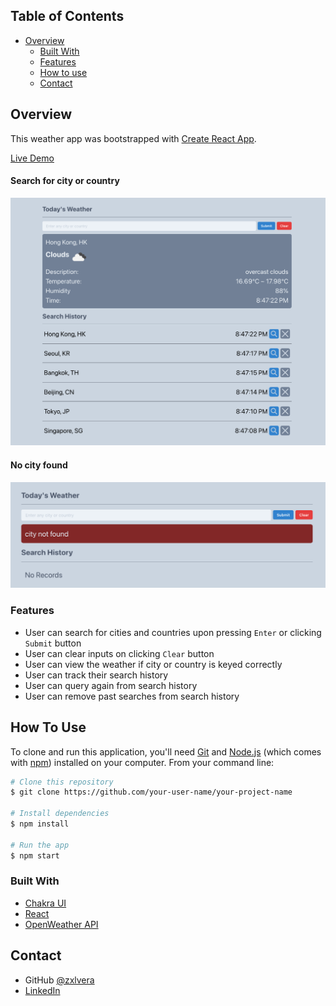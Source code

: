 <!-- TABLE OF CONTENTS -->
## Table of Contents

- [Overview](#overview)
  - [Built With](#built-with)
  - [Features](#features)
  - [How to use](#how-to-use)
  - [Contact](#contact)

## Overview

This weather app was bootstrapped with [Create React App](https://github.com/facebook/create-react-app).

[Live Demo](https://weather-app-01f6fb.netlify.app/)

#### Search for city or country
![](images/Screenshot_1.png)

#### No city found
![](images/Screenshot_2.png)

### Features
- User can search for cities and countries upon pressing `Enter` or clicking `Submit` button
- User can clear inputs on clicking `Clear` button
- User can view the weather if city or country is keyed correctly
- User can track their search history
- User can query again from search history
- User can remove past searches from search history

## How To Use

<!-- Example: -->
To clone and run this application, you'll need [Git](https://git-scm.com) and [Node.js](https://nodejs.org/en/download/) (which comes with [npm](http://npmjs.com)) installed on your computer. From your command line:

```bash
# Clone this repository
$ git clone https://github.com/your-user-name/your-project-name

# Install dependencies
$ npm install

# Run the app
$ npm start
```

### Built With
- [Chakra UI](https://chakra-ui.com/)
- [React](https://reactjs.org/)
- [OpenWeather API](https://openweathermap.org/)

## Contact
- GitHub [@zxlvera](https://github.com/zxlvera)
- [LinkedIn](https://www.linkedin.com/in/zxlvera/)


